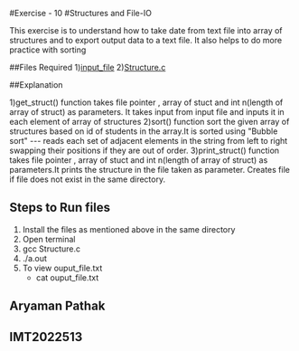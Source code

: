 #Exercise - 10
#Structures and File-IO

This exercise is to understand how to take date from  text file into array of structures and to export output data to a text file.
It also helps to do more practice with sorting

##Files Required
1)[input_file](https://learn.iiitb.net/pluginfile.php/31238/assignsubmission_file/submission_files/75238/input_file.txt?forcedownload=1)
2)[Structure.c](https://learn.iiitb.net/pluginfile.php/31238/assignsubmission_file/submission_files/75238/structs.c?forcedownload=1)

##Explanation

1)get_struct() function takes file pointer , array of stuct and int n(length of array of struct) as parameters. It takes input from input file and inputs it in each element of array of structures
2)sort() function sort the given array of structures based on id of students in the array.It is sorted using "Bubble sort" --- reads each set of adjacent elements in the string from left to right swapping their positions if they are out of order. 
3)print_struct() function takes file pointer , array of stuct and int n(length of array of struct) as parameters.It prints the structure in the file taken as parameter. Creates file if file does not exist in the same directory.
## Steps to Run files
  1. Install the  files as mentioned above in the same directory
  2. Open terminal 
  3. gcc Structure.c 
  4. ./a.out 
  5. To view ouput_file.txt                 
      - cat ouput_file.txt


## Aryaman Pathak
## IMT2022513
